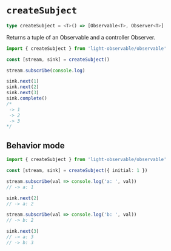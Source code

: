 # `createSubject`
```typescript
type createSubject = <T>() => [Observable<T>, Observer<T>]
```

Returns a tuple of an Observable and a controller Observer.
```typescript
import { createSubject } from 'light-observable/observable'

const [stream, sink] = createSubject()

stream.subscribe(console.log)

sink.next(1)
sink.next(2)
sink.next(3)
sink.complete()
/*
 -> 1
 -> 2
 -> 3
*/
```

## Behavior mode
```typescript
import { createSubject } from 'light-observable/observable'

const [stream, sink] = createSubject({ initial: 1 })

stream.subscribe(val => console.log('a: ', val))
// -> a: 1

sink.next(2)
// -> a: 2

stream.subscribe(val => console.log('b: ', val))
// -> b: 2

sink.next(3)
// -> a: 3
// -> b: 3
```

